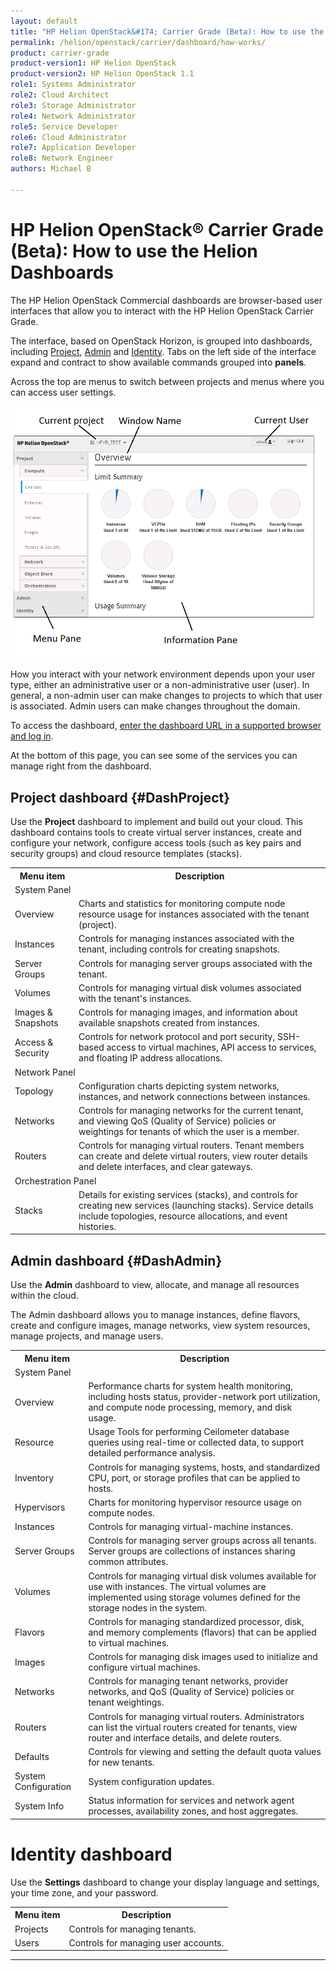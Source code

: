 ```yaml
---
layout: default
title: "HP Helion OpenStack&#174; Carrier Grade (Beta): How to use the Helion Dashboards"
permalink: /helion/openstack/carrier/dashboard/how-works/
product: carrier-grade
product-version1: HP Helion OpenStack
product-version2: HP Helion OpenStack 1.1
role1: Systems Administrator 
role2: Cloud Architect 
role3: Storage Administrator 
role4: Network Administrator 
role5: Service Developer 
role6: Cloud Administrator 
role7: Application Developer 
role8: Network Engineer 
authors: Michael B

---
```

<!--UNDER REVISION-->



<script> 

function PageRefresh { 
onLoad="window.refresh"
}

PageRefresh();

</script>


<!-- Hide until use cases are official <p style="font-size: small;"> <a href="/helion/openstack/carrier/dashboard/admin/">&#9664; PREV</a> | <a href="/helion/openstack/1.1/manage/">&#9650; UP</a> | <a href="/helion/openstack/carrier/dashboard/users/">NEXT &#9654;</a> </p> -->

# HP Helion OpenStack&#174; Carrier Grade (Beta): How to use the Helion Dashboards

The HP Helion OpenStack Commercial dashboards are browser-based user interfaces that allow you to interact with the HP Helion OpenStack Carrier Grade. 

The interface, based on OpenStack Horizon, is grouped into dashboards, including [Project](#DashProject), [Admin](#DashAdmin) and [Identity](#DashSettings). Tabs on the left side of the interface expand and contract to show available commands grouped into **panels**. 

Across the top are menus to switch between projects and menus where you can access user settings.

<img src="media/CGH-Helion-Window-RC.png" alt="" width="600" />

How you interact with your network environment depends upon your user type, either an administrative user or a non-administrative user (user). In general, a non-admin user can make changes to projects to which that user is associated. Admin users can make changes throughout the domain.

To access the dashboard, [enter the dashboard URL in a supported browser and log in](/helion/openstack/carrier/dashboard/login/). 

At the bottom of this page, you can see some of the services you can manage right from the dashboard.

## Project dashboard {#DashProject}

Use the **Project** dashboard to implement and build out your cloud. This dashboard contains tools to create virtual server instances, create and configure your network, configure access tools (such as key pairs and security groups) and cloud resource templates (stacks).

<table>
<tr><th>Menu item</th><th>Description</th></tr>
<tr>
<td colspan="2">System Panel</td></tr>
<td>Overview</td><td>Charts and statistics for monitoring compute node resource usage for instances associated with the tenant (project).</td></tr>
<tr>
<td>
Instances</td><td>Controls for managing instances associated with the tenant, including controls for creating snapshots.
</td></tr>
<tr>
<td>Server Groups</td><td>Controls for managing server groups associated with the tenant. 
</td></tr>
<tr>
<td>Volumes</td><td>Controls for managing virtual disk volumes associated with the tenant's instances.
</td></tr>
<tr>
<td>Images & Snapshots</td><td>Controls for managing images, and information about available snapshots created from instances.</td></tr>
<tr>
<td>Access & Security</td><td>Controls for network protocol and port security, SSH-based access to virtual machines, API access to services, and floating IP address
allocations.
</td></tr>
<tr>
<td colspan="2">Network Panel</td></tr>
<tr><td>Topology</td><td>Configuration charts depicting system networks, instances, and network connections between instances.
</td></tr>
<tr>
<td>Networks</td><td>Controls for managing networks for the current tenant, and viewing QoS (Quality of Service) policies or weightings for tenants of which the user is a member.
</td></tr>
<tr>
<td>Routers</td><td>Controls for managing virtual routers. Tenant members can create and delete virtual routers, view router details and delete interfaces, and clear gateways.
</tr></td>
<tr><td colspan="2">Orchestration Panel</td>
</td></tr>
<tr><td>
Stacks</td><td>Details for existing services (stacks), and controls for creating new services (launching stacks). Service details include topologies, resource allocations, and event histories.
</table>

## Admin dashboard {#DashAdmin}

Use the **Admin** dashboard to view, allocate, and manage all resources within the cloud.

The Admin dashboard allows you to manage instances, define flavors, create and configure images, manage networks, view system resources, manage projects, and manage users.

<table>
<tr><th>Menu item</th><th>Description</th></tr>
<tr>
<td colspan="2">System Panel</td></tr>
<tr><td>Overview</td><td>Performance charts for system health monitoring, including hosts status, provider-network port utilization, and compute node processing, memory, and disk usage.
</td></tr>
<tr>
<td>Resource</td><td>Usage Tools for performing Ceilometer database queries using real-time or collected data, to support detailed performance analysis.
</td></tr>
<tr>
<td>Inventory</td><td>Controls for managing systems, hosts, and standardized CPU, port, or storage profiles that can be applied to hosts.
</td></tr>
<tr>
<td>Hypervisors</td><td>Charts for monitoring hypervisor resource usage on compute nodes.
</td></tr>
<tr>
<td>Instances</td><td>Controls for managing virtual-machine instances. 
</td></tr>
<tr>
<td>Server Groups</td><td>Controls for managing server groups across all tenants. Server groups are collections of instances sharing common attributes.
</td></tr>
<tr>
<td>Volumes</td><td>Controls for managing virtual disk volumes available for use with instances. The virtual volumes are implemented using storage volumes defined for the storage nodes in the system.
</td></tr>
<tr>
<td>Flavors</td><td>Controls for managing standardized processor, disk, and memory complements (flavors) that can be applied to virtual machines.
</td></tr>
<tr>
<td>Images</td><td>Controls for managing disk images used to initialize and configure virtual machines.
</td></tr>
<tr>
<td>Networks</td><td>Controls for managing tenant networks, provider networks, and QoS (Quality of Service) policies or tenant weightings.
</td></tr>
<tr>
<td>Routers</td><td>Controls for managing virtual routers. Administrators can list the virtual routers created for tenants, view router and interface details, and delete routers.
</td></tr>
<tr>
<td>Defaults</td><td>Controls for viewing and setting the default quota values for new tenants.
</td></tr>
<tr>
<td>System Configuration</td><td>System configuration updates.
</td></tr>
<tr>
<td>System Info</td><td>Status information for services and network agent processes, availability zones, and host aggregates.
</td></tr>
</table>

# Identity dashboard<a name="DashSettings"></a>

Use the **Settings** dashboard to change your display language and settings, your time zone, and your password.

<table>
<tr><th>Menu item</th><th>Description</th></tr>
<tr>
<tr>
<td>Projects</td><td>Controls for managing tenants.
</td></tr>
<tr>
<td>Users</td><td>Controls for managing user accounts.
</td></tr>
</table>


<!--
## Settings dashboard<a name="DashSettings"></a>

Use the **Settings** dashboard to change your display language and settings, your time zone, and your password.
 
Click **Settings** in the user menu to display the Settings dashboard. 

For a look at the dashboard options, see [Horizon Overview](/helion/openstack/1.1/services/horizon/overview/)

 <a href="#top" style="padding:14px 0px 14px 0px; text-decoration: none;"> Return to Top &#8593; </a>
-->


----
